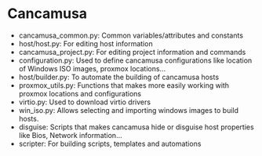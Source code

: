 # Cancamusa 

* cancamusa_common.py: Common variables/attributes and constants
* host/host.py: For editing host information
* cancamusa_project.py: For editing project information and commands
* configuration.py: Used to define cancamusa configurations like location of Windows ISO images, proxmox locations...
* host/builder.py: To automate the building of cancamusa hosts
* proxmox_utils.py: Functions that makes more easily working with proxmox locations and configurations
* virtio.py: Used to download virtio drivers
* win_iso.py: Allows selecting and importing windows images to build hosts.
* disguise: Scripts that makes cancamusa hide or disguise host properties like Bios, Network information...
* scripter: For building scripts, templates and automations